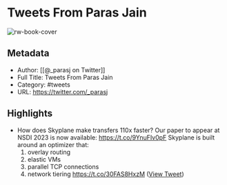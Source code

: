 # Tweets From Paras Jain

![rw-book-cover](https://pbs.twimg.com/profile_images/1528186036945162240/Su8rjiOu.jpg)

## Metadata
- Author: [[@_parasj on Twitter]]
- Full Title: Tweets From Paras Jain
- Category: #tweets
- URL: https://twitter.com/_parasj

## Highlights
- How does Skyplane make transfers 110x faster? Our paper to appear at NSDI 2023 is now available: https://t.co/9YnuFIv0pF
  Skyplane is built around an optimizer that:
  1. overlay routing
  2. elastic VMs
  3. parallel TCP connections
  4. network tiering https://t.co/30FAS8HxzM ([View Tweet](https://twitter.com/_parasj/status/1582114200251310080))
